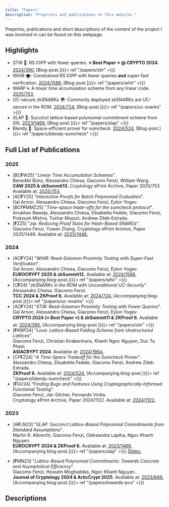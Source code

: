 ```yaml
---
title: "Papers"
description: "Preprints and publications on this website."
---
```


Preprints, publications and short descriptions of the content of the project I was involved in can be found on this webpage.

## Highlights

- STIR 🥣: RS IOPP with fewer queries. **⭐️ Best Paper ⭐️ @ CRYPTO 2024.** [2024/390.](https://ia.cr/2024/390) [Blog-post.]({{< ref "/papers/stir" >}})
- WHIR 🌪️: Constrained RS IOPP with fewer queries **and** super-fast verification.  [2024/1586.](https://ia.cr/2024/1586) [Blog-post.]({{< ref "/papers/whir" >}})
- WARP 🌀: A linear time accumulation scheme from any linear code. [2025/753.](https://ia.cr/2025/753)
- UC-secure zkSNARKs 🌍: Commonly deployed zkSNARKs are UC-secure in the ROM. [2024/724.](https://ia.cr/2024/724) [Blog-post.]({{< ref "/papers/uc-snarks" >}})
- SLAP 👋: Succinct lattice-based polynomial commitment scheme from SIS. [2023/1469.](https://ia.cr/2023/1469) [Blog-post.]({{< ref "/papers/slap" >}})
- Blendy 🍹: Space-efficient prover for sumcheck. [2024/524.](https://ia.cr/2024/524) [Blog-post.]({{< ref "/papers/blendy-sumcheck" >}})


## Full List of Publications
### 2025
- [BC**F**W25] "_Linear Time Accumulation Schemes_". \
    Benedikt Bünz, Alessandro Chiesa, Giacomo Fenzi, William Wang. \
    **CAW 2025 & zkSummit13.** Cryptology ePrint Archive, Paper 2025/753. Available at: [2025/753.](https://ia.cr/2025/753)
- [AC**F**Y25] "_Interactive Proofs for Batch Polynomial Evaluation_". \
    Gal Arnon, Alessandro Chiesa, Giacomo Fenzi, Eylon Yogev. 
- [BCF**F**MMZ25] "_Time-space trade-offs for the sumcheck protocol_". \
    Anubhav Baweja, Alessandro Chiesa, Elisabetta Fedele, Giacomo Fenzi, Pratyush Mishra, Tushar Mopuri, Andrew Zitek-Estrada.
- [**F**Z25] "_zip: Reducing Proof Sizes for Hash-Based SNARGs_". \
    Giacomo Fenzi, Yuwen Zhang.
    Cryptology ePrint Archive, Paper 2025/1446. Available at: [2025/1446.](https://ia.cr/2025/1446)
  
    
    
  
### 2024

- [AC**F**Y24] "_WHIR: Reed–Solomon Proximity Testing with Super-Fast Verification_". \
    Gal Arnon, Alessandro Chiesa, Giacomo Fenzi, Eylon Yogev. \
    **EUROCRYPT 2025 & zkSummit12.** Available at: [2024/1586.](https://ia.cr/2024/1586) [Accompanying blog-post.]({{< ref "/papers/whir" >}})
- [C**F**24] "_zkSNARKs in the ROM with Unconditional UC-Security_". \
    Alessandro Chiesa, Giacomo Fenzi. \
    **TCC 2024 & ZKProof 6.** Available at: [2024/724.](https://ia.cr/2024/724) [Accompanying blog-post.]({{< ref "/papers/uc-snarks" >}})
- [AC**F**Y24] "_STIR: Reed–Solomon Proximity Testing with Fewer Queries_". \
    Gal Arnon, Alessandro Chiesa, Giacomo Fenzi, Eylon Yogev. \
    **CRYPTO 2024 (⭐️ Best Paper ⭐️) & zkSummit11 & ZKProof 6.** Available at: [2024/390.](https://ia.cr/2024/390) [Accompanying blog-post.]({{< ref "/papers/stir" >}})
- [**F**KNP24] "_Lova: Lattice-Based Folding Scheme from Unstructured Lattices_". \
    Giacomo Fenzi, Christian Knabenhans, Khanh Ngoc Nguyen, Duc Tu Pham \
    **ASIACRYPT 2024.** Available at: [2024/1964.](https://ia.cr/2024/1964)
- [CF**F**Z24] "_A Time-Space Tradeoff for the Sumcheck Prover_". \
    Alessandro Chiesa, Elisabetta Fedele, Giacomo Fenzi, Andrew Zitek-Estrada. \
    **ZKProof 6.** Available at: [2024/524.](https://ia.cr/2024/524) [Accompanying blog-post.]({{< ref "/papers/blendy-sumcheck" >}})
- [**F**GV24] "_Finding Bugs and Features Using Cryptographically-Informed Functional Testing_". \
    Giacomo Fenzi, Jan Gilcher, Fernando Virdia. \
    Cryptology ePrint Archive, Paper 2024/1122. Available at: [2024/1122.](https://ia.cr/2024/1122)

### 2023
- [A**F**LN23] "_SLAP: Succinct Lattice-Based Polynomial Commitments from Standard Assumptions_". \
    Martin R. Albrecht, Giacomo Fenzi, Oleksandra Lapiha, Ngoc Khanh Nguyen. \
    **EUROCRYPT 2024 & ZKProof 6.** Available at: [2023/1469.](https://ia.cr/2023/1469) [Accompanying blog-post.]({{< ref "/papers/slap" >}}) [Slides.](/presentations/slap.pdf)

- [**F**MN23] "_Lattice-Based Polynomial Commitments: Towards Concrete and Asymptotical Efficiency_". \
    Giacomo Fenzi, Hossein Moghaddas, Ngoc Khanh Nguyen. \
    **Journal of Cryptology 2024 & ArticCrypt 2025.** Available at: [2023/846.](https://ia.cr/2023/846) [Accompanying blog-post.]({{< ref "/papers/towards-pcs" >}})
 
## Descriptions
